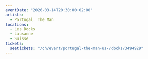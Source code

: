 ```yaml
---
eventDate: "2026-03-14T20:30:00+02:00"
artists:
  - Portugal. The Man
locations:
  - Les Docks
  - Lausanne
  - Suisse
tickets:
  seetickets: "/ch/event/portugal-the-man-us-/docks/3494929"
---
```

